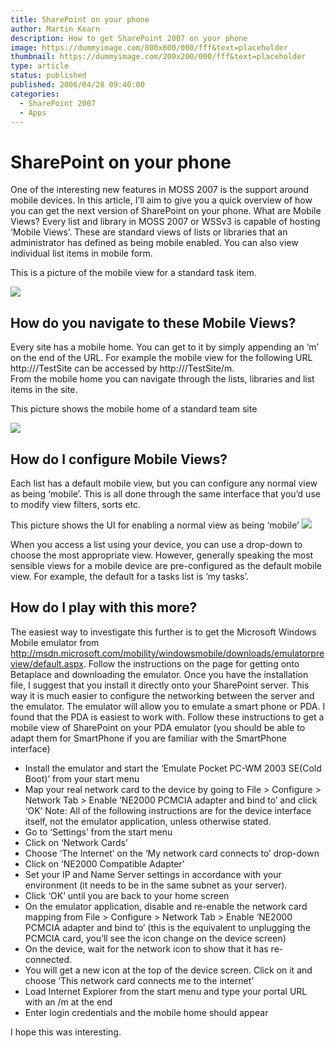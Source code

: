 ```yaml
---
title: SharePoint on your phone
author: Martin Kearn
description: How to get SharePoint 2007 on your phone
image: https://dummyimage.com/800x600/000/fff&text=placeholder
thumbnail: https://dummyimage.com/200x200/000/fff&text=placeholder
type: article
status: published
published: 2006/04/28 09:40:00
categories: 
  - SharePoint 2007
  - Apps
---
```


# SharePoint on your phone

One of the interesting new features in MOSS 2007 is the support around mobile devices. In this article, I’ll aim to give you a quick overview of how you can get the next version of SharePoint on your phone.
What are Mobile Views?
Every list and library in MOSS 2007 or WSSv3 is capable of hosting ‘Mobile Views’. These are standard views of lists or libraries that an administrator has defined as being mobile enabled. You can also view individual list items in mobile form.

This is a picture of the mobile view for a standard task item.

![](http://static.flickr.com/87/262214211_f082d16194_o.png)
 
## How do you navigate to these Mobile Views?
Every site has a mobile home. You can get to it by simply appending an ‘m’ on the end of the URL. For example the mobile view for the following URL http://<server>/TestSite can be accessed by http://<server>/TestSite/m.  
From the mobile home you can navigate through the lists, libraries and list items in the site.

This picture shows the mobile home of a standard team site

![](http://static.flickr.com/98/262214210_a98e0b4022_o.png)

## How do I configure Mobile Views?
Each list has a default mobile view, but you can configure any normal view as being ‘mobile’. This is all done through the same interface that you’d use to modify view filters, sorts etc. 

This picture shows the UI for enabling a normal view as being ‘mobile’
![](http://static.flickr.com/119/262214212_a154ac5ff4_o.png)
 
When you access a list using your device, you can use a drop-down to choose the most appropriate view. However, generally speaking the most sensible views for a mobile device are pre-configured as the default mobile view. For example, the default for a tasks list is ‘my tasks’.

## How do I play with this more?
The easiest way to investigate this further is to get the Microsoft Windows Mobile emulator from http://msdn.microsoft.com/mobility/windowsmobile/downloads/emulatorpreview/default.aspx. Follow the instructions on the page for getting onto Betaplace and downloading the emulator.
Once you have the installation file, I suggest that you install it directly onto your SharePoint server. This way it is much easier to configure the networking between the server and the emulator.
The emulator will allow you to emulate a smart phone or PDA. I found that the PDA is easiest to work with. Follow these instructions to get a mobile view of SharePoint on your PDA emulator (you should be able to adapt them for SmartPhone if you are familiar with the SmartPhone interface)
* Install the emulator and start the ‘Emulate Pocket PC-WM 2003 SE(Cold Boot)’ from your start menu
* Map your real network card to the device by going to File > Configure > Network Tab > Enable ‘NE2000 PCMCIA adapter and bind to’ and click ‘OK’
Note: All of the following instructions are for the device interface itself, not the emulator application, unless otherwise stated.
* Go to ‘Settings’ from the start menu 
* Click on ‘Network Cards’
* Choose ‘The Internet’ on the ‘My network card connects to’ drop-down
* Click on ‘NE2000 Compatible Adapter’
* Set your IP and Name Server settings in accordance with your environment (it needs to be in the same subnet as your server). 
* Click ‘OK’ until you are back to your home screen
* On the emulator application, disable and re-enable the network card mapping from File > Configure > Network Tab > Enable ‘NE2000 PCMCIA adapter and bind to’ (this is the equivalent to unplugging the PCMCIA card, you’ll see the icon change on the device screen)
* On the device, wait for the network icon to show that it has re-connected.
* You will get a new icon at the top of the device screen. Click on it and choose ‘This network card connects me to the internet’
* Load Internet Explorer from the start menu and type your portal URL with an /m at the end
* Enter login credentials and the mobile home should appear
 
 I hope this was interesting.
